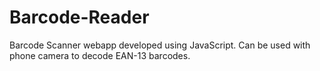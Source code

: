 # Barcode-Reader
Barcode Scanner webapp developed using JavaScript. Can be used with phone camera to decode EAN-13 barcodes.
